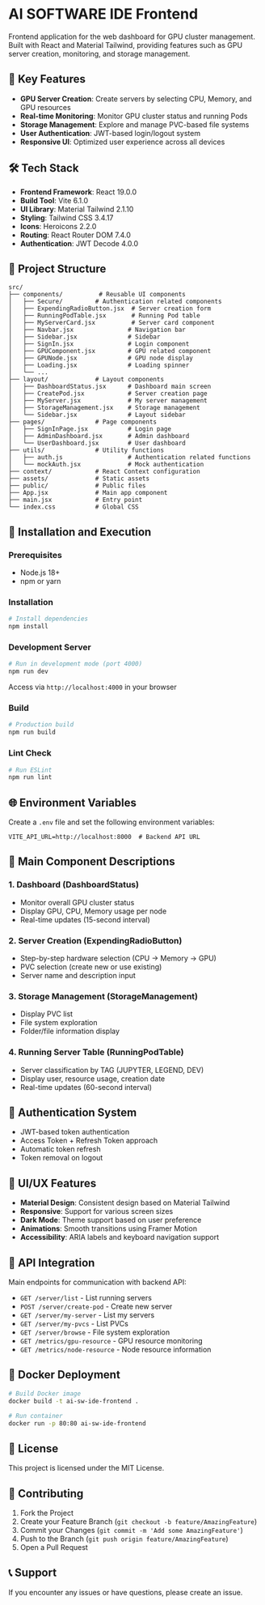 # AI SOFTWARE IDE Frontend

Frontend application for the web dashboard for GPU cluster management. Built with React and Material Tailwind, providing features such as GPU server creation, monitoring, and storage management.

## 🚀 Key Features

- **GPU Server Creation**: Create servers by selecting CPU, Memory, and GPU resources
- **Real-time Monitoring**: Monitor GPU cluster status and running Pods
- **Storage Management**: Explore and manage PVC-based file systems
- **User Authentication**: JWT-based login/logout system
- **Responsive UI**: Optimized user experience across all devices

## 🛠 Tech Stack

- **Frontend Framework**: React 19.0.0
- **Build Tool**: Vite 6.1.0
- **UI Library**: Material Tailwind 2.1.10
- **Styling**: Tailwind CSS 3.4.17
- **Icons**: Heroicons 2.2.0
- **Routing**: React Router DOM 7.4.0
- **Authentication**: JWT Decode 4.0.0

## 📁 Project Structure

```
src/
├── components/          # Reusable UI components
│   ├── Secure/         # Authentication related components
│   ├── ExpendingRadioButton.jsx  # Server creation form
│   ├── RunningPodTable.jsx       # Running Pod table
│   ├── MyServerCard.jsx          # Server card component
│   ├── Navbar.jsx               # Navigation bar
│   ├── Sidebar.jsx              # Sidebar
│   ├── SignIn.jsx               # Login component
│   ├── GPUComponent.jsx         # GPU related component
│   ├── GPUNode.jsx              # GPU node display
│   ├── Loading.jsx              # Loading spinner
│   └── ...
├── layout/             # Layout components
│   ├── DashboardStatus.jsx      # Dashboard main screen
│   ├── CreatePod.jsx            # Server creation page
│   ├── MyServer.jsx             # My server management
│   ├── StorageManagement.jsx    # Storage management
│   └── Sidebar.jsx              # Layout sidebar
├── pages/              # Page components
│   ├── SignInPage.jsx           # Login page
│   ├── AdminDashboard.jsx       # Admin dashboard
│   └── UserDashboard.jsx        # User dashboard
├── utils/              # Utility functions
│   ├── auth.js                  # Authentication related functions
│   └── mockAuth.jsx             # Mock authentication
├── context/            # React Context configuration
├── assets/             # Static assets
├── public/             # Public files
├── App.jsx             # Main app component
├── main.jsx            # Entry point
└── index.css           # Global CSS
```

## 🔧 Installation and Execution

### Prerequisites
- Node.js 18+ 
- npm or yarn

### Installation
```bash
# Install dependencies
npm install
```

### Development Server
```bash
# Run in development mode (port 4000)
npm run dev
```
Access via `http://localhost:4000` in your browser

### Build
```bash
# Production build
npm run build
```

### Lint Check
```bash
# Run ESLint
npm run lint
```

## 🌐 Environment Variables

Create a `.env` file and set the following environment variables:

```env
VITE_API_URL=http://localhost:8000  # Backend API URL
```

## 📝 Main Component Descriptions

### 1. Dashboard (DashboardStatus)
- Monitor overall GPU cluster status
- Display GPU, CPU, Memory usage per node
- Real-time updates (15-second interval)

### 2. Server Creation (ExpendingRadioButton)
- Step-by-step hardware selection (CPU → Memory → GPU)
- PVC selection (create new or use existing)
- Server name and description input

### 3. Storage Management (StorageManagement)
- Display PVC list
- File system exploration
- Folder/file information display

### 4. Running Server Table (RunningPodTable)
- Server classification by TAG (JUPYTER, LEGEND, DEV)
- Display user, resource usage, creation date
- Real-time updates (60-second interval)

## 🔐 Authentication System

- JWT-based token authentication
- Access Token + Refresh Token approach
- Automatic token refresh
- Token removal on logout

## 🎨 UI/UX Features

- **Material Design**: Consistent design based on Material Tailwind
- **Responsive**: Support for various screen sizes
- **Dark Mode**: Theme support based on user preference
- **Animations**: Smooth transitions using Framer Motion
- **Accessibility**: ARIA labels and keyboard navigation support

## 🔄 API Integration

Main endpoints for communication with backend API:

- `GET /server/list` - List running servers
- `POST /server/create-pod` - Create new server
- `GET /server/my-server` - List my servers
- `GET /server/my-pvcs` - List PVCs
- `GET /server/browse` - File system exploration
- `GET /metrics/gpu-resource` - GPU resource monitoring
- `GET /metrics/node-resource` - Node resource information

## 🐳 Docker Deployment

```bash
# Build Docker image
docker build -t ai-sw-ide-frontend .

# Run container
docker run -p 80:80 ai-sw-ide-frontend
```

## 📄 License

This project is licensed under the MIT License.

## 🤝 Contributing

1. Fork the Project
2. Create your Feature Branch (`git checkout -b feature/AmazingFeature`)
3. Commit your Changes (`git commit -m 'Add some AmazingFeature'`)
4. Push to the Branch (`git push origin feature/AmazingFeature`)
5. Open a Pull Request

## 📞 Support

If you encounter any issues or have questions, please create an issue.
